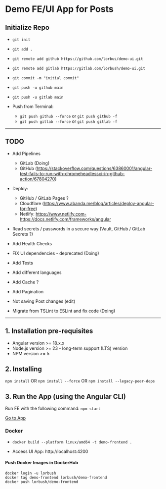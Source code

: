 # Demo FE/UI App for Posts

## Initialize Repo

- `git init`

- `git add .`

- `git remote add github https://github.com/lorbus/demo-ui.git`
- `git remote add gitlab https://gitlab.com/lorbush/demo-ui.git`

- `git commit -m "initial commit"`

- `git push -u github main`
- `git push -u gitlab main`

- Push from Terminal:
  - `git push github --force` or `git push github -f`
  - `git push gitlab --force` or `git push gitlab -f`

-----------------------------------------------------
## TODO

- Add Pipelines
  - GitLab (Doing)
  - GitHub (https://stackoverflow.com/questions/63860001/angular-test-fails-to-run-with-chromeheadlessci-in-github-action/67804270)

- Deploy:
  - GitHub / GitLab Pages ?
  - Cloudflare (https://www.abanda.me/blog/articles/deploy-angular-for-free)
  - Netlify: https://www.netlify.com- https://docs.netlify.com/frameworks/angular

- Read secrets / passwords in a secure way (Vault, GitHub / GitLab Secrets ?)

- Add Health Checks

- FIX UI dependencies - deprecated (Doing)
- Add Tests

- Add different languages

- Add Cache ?

- Add Pagination

- Not saving Post changes (edit)

- Migrate from TSLint to ESLint and fix code (Doing)

------------------------------------------------------

## 1. Installation pre-requisites

- Angular version >= 18.x.x
- Node.js version >= 23 - long-term support (LTS) version
- NPM version >= 5

## 2. Installing

`npm install` OR `npm install --force` OR `npm install --legacy-peer-deps`

## 3. Run the App (using the Angular CLI)

Run FE with the following command:
`npm start`

[Go to App](http://localhost:4200)

### Docker

- `docker build --platform linux/amd64 -t demo-frontend .`

- Access UI App: http://localhost:4200

#### Push Docker Images in DockerHub

    docker login -u lorbush
    docker tag demo-frontend lorbush/demo-frontend
    docker push lorbush/demo-frontend
